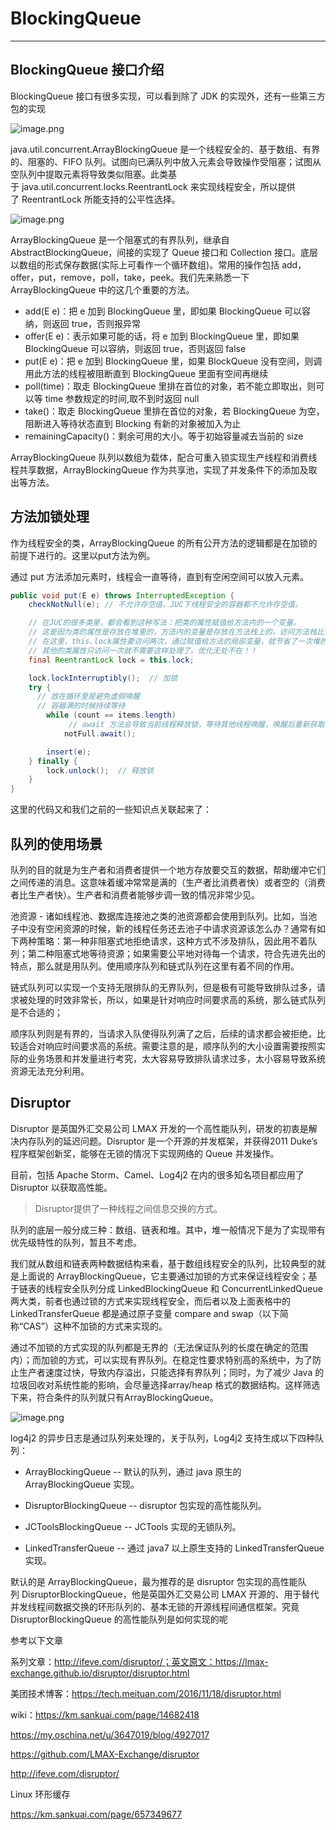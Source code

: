 # BlockingQueue
---

## BlockingQueue 接口介绍

BlockingQueue 接口有很多实现，可以看到除了 JDK 的实现外，还有一些第三方包的实现

![image.png](https://images.zenhubusercontent.com/5b83aeb622e474383b984d11/728b2925-da37-43c4-80d5-b17ddfc87d17)

java.util.concurrent.ArrayBlockingQueue 是一个线程安全的、基于数组、有界的、阻塞的、FIFO 队列。试图向已满队列中放入元素会导致操作受阻塞；试图从空队列中提取元素将导致类似阻塞。此类基于 java.util.concurrent.locks.ReentrantLock 来实现线程安全，所以提供了 ReentrantLock 所能支持的公平性选择。

![image.png](https://images.zenhubusercontent.com/5b83aeb622e474383b984d11/57ecb776-869b-4621-bb76-c18f1d4195f4)

ArrayBlockingQueue 是一个阻塞式的有界队列，继承自 AbstractBlockingQueue，间接的实现了 Queue 接口和 Collection 接口。底层以数组的形式保存数据(实际上可看作一个循环数组)。常用的操作包括 add，offer，put，remove，poll，take，peek。我们先来熟悉一下 ArrayBlockingQueue 中的这几个重要的方法。

- add(E e)：把 e 加到 BlockingQueue 里，即如果 BlockingQueue 可以容纳，则返回 true，否则报异常 
- offer(E e)：表示如果可能的话，将 e 加到 BlockingQueue 里，即如果 BlockingQueue 可以容纳，则返回 true，否则返回 false 
- put(E e)：把 e 加到 BlockingQueue 里，如果 BlockQueue 没有空间，则调用此方法的线程被阻断直到 BlockingQueue 里面有空间再继续
- poll(time)：取走 BlockingQueue 里排在首位的对象，若不能立即取出，则可以等 time 参数规定的时间,取不到时返回 null 
- take()：取走 BlockingQueue 里排在首位的对象，若 BlockingQueue 为空，阻断进入等待状态直到 Blocking 有新的对象被加入为止 
- remainingCapacity()：剩余可用的大小。等于初始容量减去当前的 size

ArrayBlockingQueue 队列以数组为载体，配合可重入锁实现生产线程和消费线程共享数据，ArrayBlockingQueue 作为共享池，实现了并发条件下的添加及取出等方法。

## 方法加锁处理

作为线程安全的类，ArrayBlockingQueue 的所有公开方法的逻辑都是在加锁的前提下进行的。这里以put方法为例。

通过 put 方法添加元素时，线程会一直等待，直到有空闲空间可以放入元素。

```java
public void put(E e) throws InterruptedException {
    checkNotNull(e); // 不允许存空值，JUC下线程安全的容器都不允许存空值。

    // 在JUC的很多类里，都会看到这种写法：把类的属性赋值给方法内的一个变量。
    // 这是因为类的属性是存放在堆里的，方法内的变量是存放在方法栈上的，访问方法栈比访问堆要快。
    // 在这里，this.lock属性要访问两次，通过赋值给方法的局部变量，就节省了一次堆的访问。
    // 其他的类属性只访问一次就不需要这样处理了。优化无处不在！！
    final ReentrantLock lock = this.lock;

    lock.lockInterruptibly();  // 加锁
    try {
      // 放在循环里是避免虚假唤醒
      // 容器满的时候持续等待
        while (count == items.length)
             // await 方法会导致当前线程释放锁，等待其他线程唤醒，唤醒后重新获取锁
            notFull.await();

        insert(e);
    } finally {
        lock.unlock();  // 释放锁
    }
}
```

这里的代码又和我们之前的一些知识点关联起来了：


## 队列的使用场景

队列的目的就是为生产者和消费者提供一个地方存放要交互的数据，帮助缓冲它们之间传递的消息。这意味着缓冲常常是满的（生产者比消费者快）或者空的（消费者比生产者快）。生产者和消费者能够步调一致的情况非常少见。


池资源 - 诸如线程池、数据库连接池之类的池资源都会使用到队列。比如，当池子中没有空闲资源的时候，新的线程任务还去池子中请求资源该怎么办？通常有如下两种策略：第一种非阻塞式地拒绝请求，这种方式不涉及排队，因此用不着队列；第二种阻塞式地等待资源；如果需要公平地对待每一个请求，符合先进先出的特点，那么就是用队列。使用顺序队列和链式队列在这里有着不同的作用。

链式队列可以实现一个支持无限排队的无界队列，但是极有可能导致排队过多，请求被处理的时效非常长，所以，如果是针对响应时间要求高的系统，那么链式队列是不合适的；

顺序队列则是有界的，当请求入队使得队列满了之后，后续的请求都会被拒绝，比较适合对响应时间要求高的系统。需要注意的是，顺序队列的大小设置需要按照实际的业务场景和并发量进行考究，太大容易导致排队请求过多，太小容易导致系统资源无法充分利用。

## Disruptor 

Disruptor 是英国外汇交易公司 LMAX 开发的一个高性能队列，研发的初衷是解决内存队列的延迟问题。Disruptor 是一个开源的并发框架，并获得2011 Duke’s 程序框架创新奖，能够在无锁的情况下实现网络的 Queue 并发操作。

目前，包括 Apache Storm、Camel、Log4j2 在内的很多知名项目都应用了 Disruptor 以获取高性能。

> Disruptor提供了一种线程之间信息交换的方式。

队列的底层一般分成三种：数组、链表和堆。其中，堆一般情况下是为了实现带有优先级特性的队列，暂且不考虑。

我们就从数组和链表两种数据结构来看，基于数组线程安全的队列，比较典型的就是上面说的 ArrayBlockingQueue，它主要通过加锁的方式来保证线程安全；基于链表的线程安全队列分成 LinkedBlockingQueue 和 ConcurrentLinkedQueue 两大类，前者也通过锁的方式来实现线程安全，而后者以及上面表格中的 LinkedTransferQueue 都是通过原子变量 compare and swap（以下简称“CAS”）这种不加锁的方式来实现的。

通过不加锁的方式实现的队列都是无界的（无法保证队列的长度在确定的范围内）；而加锁的方式，可以实现有界队列。在稳定性要求特别高的系统中，为了防止生产者速度过快，导致内存溢出，只能选择有界队列；同时，为了减少 Java 的垃圾回收对系统性能的影响，会尽量选择array/heap 格式的数据结构。这样筛选下来，符合条件的队列就只有ArrayBlockingQueue。

![image.png](https://images.zenhubusercontent.com/5b83aeb622e474383b984d11/166c0787-cc08-459c-9b35-e5943582d0b7)

log4j2 的异步日志是通过队列来处理的，关于队列，Log4j2 支持生成以下四种队列：

- ArrayBlockingQueue -- 默认的队列，通过 java 原生的 ArrayBlockingQueue 实现。

- DisruptorBlockingQueue -- disruptor 包实现的高性能队列。

- JCToolsBlockingQueue -- JCTools 实现的无锁队列。

- LinkedTransferQueue -- 通过 java7 以上原生支持的 LinkedTransferQueue 实现。

默认的是 ArrayBlockingQueue，最为推荐的是 disruptor 包实现的高性能队列 DisruptorBlockingQueue，他是英国外汇交易公司 LMAX 开源的、用于替代并发线程间数据交换的环形队列的、基本无锁的开源线程间通信框架。究竟 DisruptorBlockingQueue 的高性能队列是如何实现的呢

参考以下文章

系列文章：http://ifeve.com/disruptor/；英文原文：https://lmax-exchange.github.io/disruptor/disruptor.html

美团技术博客：https://tech.meituan.com/2016/11/18/disruptor.html

wiki：https://km.sankuai.com/page/14682418

https://my.oschina.net/u/3647019/blog/4927017

https://github.com/LMAX-Exchange/disruptor

http://ifeve.com/disruptor/

Linux 环形缓存

https://km.sankuai.com/page/657349677

